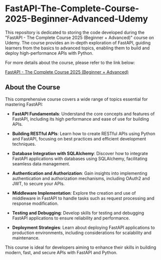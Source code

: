 # FastAPI-The-Complete-Course-2025-Beginner-Advanced-Udemy

This repository is dedicated to storing the code developed during the "FastAPI - The Complete Course 2025 (Beginner + Advanced)" course on Udemy. The course provides an in-depth exploration of FastAPI, guiding learners from the basics to advanced topics, enabling them to build and deploy high-performance APIs with Python.

For more details about the course, please refer to the link below:

[FastAPI - The Complete Course 2025 (Beginner + Advanced)](https://www.udemy.com/course/fastapi-the-complete-course/?couponCode=ST15MT20425G3)

## About the Course

This comprehensive course covers a wide range of topics essential for mastering FastAPI:

- **FastAPI Fundamentals**: Understand the core concepts and features of FastAPI, including its high performance and ease of use for building APIs.

- **Building RESTful APIs**: Learn how to create RESTful APIs using Python and FastAPI, focusing on best practices and efficient development techniques.

- **Database Integration with SQLAlchemy**: Discover how to integrate FastAPI applications with databases using SQLAlchemy, facilitating seamless data management.

- **Authentication and Authorization**: Gain insights into implementing authentication and authorization mechanisms, including OAuth2 and JWT, to secure your APIs.

- **Middleware Implementation**: Explore the creation and use of middleware in FastAPI to handle tasks such as request processing and response modification.

- **Testing and Debugging**: Develop skills for testing and debugging FastAPI applications to ensure reliability and performance.

- **Deployment Strategies**: Learn about deploying FastAPI applications to production environments, including considerations for scalability and maintenance.

This course is ideal for developers aiming to enhance their skills in building modern, fast, and secure APIs with FastAPI and Python.
